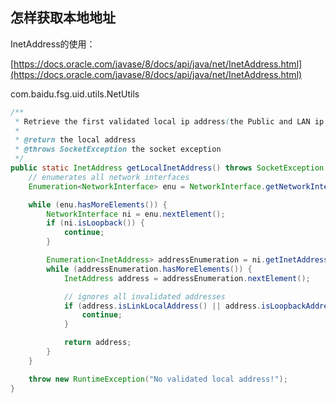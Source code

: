 ## 怎样获取本地地址

InetAddress的使用：

[https://docs.oracle.com/javase/8/docs/api/java/net/InetAddress.html](https://docs.oracle.com/javase/8/docs/api/java/net/InetAddress.html)

com.baidu.fsg.uid.utils.NetUtils

```java
/**
 * Retrieve the first validated local ip address(the Public and LAN ip addresses are validated).
 *
 * @return the local address
 * @throws SocketException the socket exception
 */
public static InetAddress getLocalInetAddress() throws SocketException {
    // enumerates all network interfaces
    Enumeration<NetworkInterface> enu = NetworkInterface.getNetworkInterfaces();

    while (enu.hasMoreElements()) {
        NetworkInterface ni = enu.nextElement();
        if (ni.isLoopback()) {
            continue;
        }

        Enumeration<InetAddress> addressEnumeration = ni.getInetAddresses();
        while (addressEnumeration.hasMoreElements()) {
            InetAddress address = addressEnumeration.nextElement();

            // ignores all invalidated addresses
            if (address.isLinkLocalAddress() || address.isLoopbackAddress() || address.isAnyLocalAddress()) {
                continue;
            }

            return address;
        }
    }

    throw new RuntimeException("No validated local address!");
}
```



